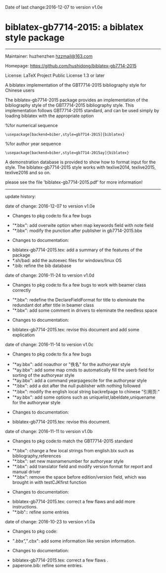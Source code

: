 ﻿Date of last change:2016-12-07 to version v1.0e

# biblatex-gb7714-2015: a biblatex style  package
---------------------------------------------------------

Maintainer: huzhenzhen <hzzmail@163.com>

Homepage: <https://github.com/hushidong/biblatex-gb7714-2015>

License: LaTeX Project Public License 1.3 or later


A biblatex implementation of the GBT7714-2015 bibliography style for Chinese users

The biblatex-gb7714-2015 package provides an implementation of the bibliography style of the GBT7714-2015 bibliography style. This implementation follows GBT7714-2015 standard, and can be used simply by loading biblatex with the appropriate option

%for numerical sequence

`\usepackage[backend=biber,style=gb7714-2015]{biblatex}`

%for author year sequence

`\usepackage[backend=biber,style=gb7714-2015ay]{biblatex}`

A demonstration database is provided to show how to format input for the style. The biblatex-gb7714-2015 style works with texlive2014, texlive2015, texlive2016 and so on.

please see the file 'biblatex-gb7714-2015.pdf' for more information!

---------------------------------------------------------

update history:

date of change: 2016-12-07 to version v1.0e

* Changes to pkg code:to fix a few bugs
- "*.bbx": add overwite option when map keywords field with note field
- "*.bbx": modify the punction after publisher in gb7714-2015.bbx

* Changes to documentation:
- biblatex-gb7714-2015.tex: add a summary of the features of the package
- *.sh/bad: add the autoexec files for windows/linux OS 
- *.bib: refine the bib database

date of change: 2016-11-24 to version v1.0d

* Changes to pkg code:to fix a few bugs to work with beamer class correctly
- "*.bbx": redefine the DeclareFieldFormat for title to eleminate the redundant dot after title in beamer class
- "*.bbx": add some comment in drivers to eleminate the needless space

* Changes to documentation:
- biblatex-gb7714-2015.tex: revise this document and add some explication


date of change: 2016-11-14 to version v1.0c

* Changes to pkg code:to fix a few bugs
- "*ay.bbx": add noauthor or "佚名" for the authoryear style
- "*ay.bbx": add some map cmds to automatically fill the userb field for sorting of the authoryear style
- "*ay.bbx": add a command yearpagescite for the authoryear style
- "*.bbx": add a dot after the null publisher with nothing followed
- "*.bbx": modify the english local string backrefpage to chinese "引用页:"
- "*ay.bbx": add some options such as uniquelist,labeldate,uniquename for the authoryear style

* Changes to documentation:
- biblatex-gb7714-2015.tex: revise this document.

date of change: 2016-11-11 to version v1.0b

* Changes to pkg code:to match the GBT7714-2015 standard
- "*.bbx": change a few local strings from english.blx such as bibliography,references
- "*.bbx": set new maxnamenumber for authoryear style
- "*.bbx": add translator field and modify version format for report and manual driver 
- "*.bbx": remove the space before edition/version field, which was brought in with testCJKfirst function

* Changes to documentation:
- biblatex-gb7714-2015.tex: correct a few flaws and add more instructions.
- "*.bib":: refine some entries


date of change: 2016-10-23 to version v1.0a

* Changes to pkg code:
- "*.bbx","*.cbx": add some information like version information.

* Changes to documentation:
- biblatex-gb7714-2015.tex: correct a few flaws .
- paperone.bib: refine some entries.